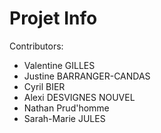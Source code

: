 # Projet Info
Contributors:
- Valentine GILLES
- Justine BARRANGER-CANDAS
- Cyril BIER
- Alexi DESVIGNES NOUVEL
- Nathan Prud'homme
- Sarah-Marie JULES
